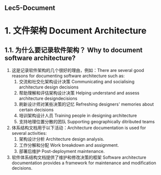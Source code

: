 Lec5-Document
---

# 1. 文件架构 Document Architecture

## 1.1. 为什么要记录软件架构？ Why to document software architecture?
1. 这是记录软件架构的几个很好的理由，例如：There are several good reasons for documenting software architecture such as:
   1. 交流和社交化架构设计决策 Communicating and socialising architecture design decisions
   2. 帮助理解和评估架构设计决策 Helping understand and assess architecture designdecisions
   3. 刷新设计师对某些决策的记忆 Refreshing designers' memories about certain decisions
   4. 培训架构设计人员 Training people in designing architecture
   5. 支持地理位置分散的团队 Supporting geographically ditributed teams
2. 体系结构文档用于以下活动：Architecture documentation is used for several activities:
   1. 架构设计分析 Architecture design analysis.
   2. 工作分解和分配 Work breakdown and assignment.
   3. 部署后维护 Post-deployment maintenance.
3. 软件体系结构文档提供了维护和修改决策的框架 Software architecture documentation provides a framework for maintenance and modification decisions.

